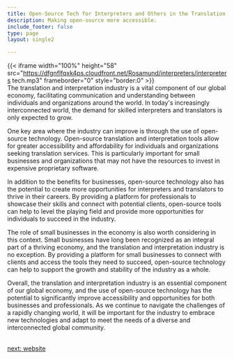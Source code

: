 ```yaml
---
title: Open-Source Tech for Interpreters and Others in the Translation & Interpretation  Industry
description: Making open-source more accessible.
include_footer: false
type: page
layout: single2

---
```


{{< iframe width="100%" height="58" src="https://dfgnflfqxk4ps.cloudfront.net/Rosamund/interpreters/interpreters tech.mp3" frameborder="0" style="border:0" >}}<br>
The translation and interpretation industry is a vital component of our global economy, facilitating communication and understanding between individuals and organizations around the world. In today's increasingly interconnected world, the demand for skilled interpreters and translators is only expected to grow.

One key area where the industry can improve is through the use of open-source technology. Open-source translation and interpretation tools allow for greater accessibility and affordability for individuals and organizations seeking translation services. This is particularly important for small businesses and organizations that may not have the resources to invest in expensive proprietary software.

In addition to the benefits for businesses, open-source technology also has the potential to create more opportunities for interpreters and translators to thrive in their careers. By providing a platform for professionals to showcase their skills and connect with potential clients, open-source tools can help to level the playing field and provide more opportunities for individuals to succeed in the industry.

The role of small businesses in the economy is also worth considering in this context. Small businesses have long been recognized as an integral part of a thriving economy, and the translation and interpretation industry is no exception. By providing a platform for small businesses to connect with clients and access the tools they need to succeed, open-source technology can help to support the growth and stability of the industry as a whole.

Overall, the translation and interpretation industry is an essential component of our global economy, and the use of open-source technology has the potential to significantly improve accessibility and opportunities for both businesses and professionals. As we continue to navigate the challenges of a rapidly changing world, it will be important for the industry to embrace new technologies and adapt to meet the needs of a diverse and interconnected global community.

<br>
<a href="https://workdojos.com/interpreters/website">next: website</a>
<br>
</p>